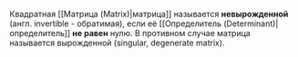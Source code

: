 Квадратная [[Матрица (Matrix)|матрица]] называется **невырожденной** (англ. invertible - обратимая), если её [[Определитель (Determinant)|определитель]] **не равен** нулю. В противном случае матрица называется вырожденной (singular, degenerate matrix).